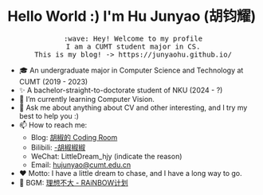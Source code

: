 # Hello World :) I'm Hu Junyao (胡钧耀)

<p align="center">
<!--   <a href="https://git.io/typing-svg"><img src="https://readme-typing-svg.demolab.com?font=Ma+Shan+Zheng&pause=1000&color=417BF7&center=true&vCenter=true&width=435&height=30&lines=%E7%90%86%E6%83%B3%E4%B8%8D%E5%A4%A7%EF%BC%8C%E8%B7%AF%E8%BF%98%E5%BE%88%E8%BF%9C" alt="Typing SVG" /></a><br> -->
  <samp>
    :wave: Hey! Welcome to my profile
    <br>I am a CUMT student major in CS.
    <br>This is my blog! -> https://junyaohu.github.io/
  </samp>
<br>
</p>

- 🎓 An undergraduate major in Computer Science and Technology at CUMT (2019 - 2023)
- ✨ A bachelor-straight-to-doctorate student of NKU (2024 - ?)
- 🌱 I’m currently learning Computer Vision.
- 💬 Ask me about anything about CV and other interesting, and I try my best to help you :)
- 📫 How to reach me: 
  - Blog: <a href="https://junyaohu.github.io/">胡椒的 Coding Room</a>
  - Bilibili: <a href="https://space.bilibili.com/2042113">-胡椒椒椒</a>
  - WeChat: LittleDream_hjy (indicate the reason)
  - Email: hujunyao@cumt.edu.cn
- ❤️ Motto: I have a little dream to chase, and I have a long way to go.
- 🎵 BGM: <a href="https://music.163.com/#/song?id=465921645">理想不大 - RAiNBOW计划</a> 
